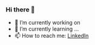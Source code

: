 ### Hi there 👋
- 🔭 I’m currently working on 
- 🌱 I’m currently learning ...
- 📫 How to reach me: [LinkedIn](https://www.linkedin.com/in/nisa-sena-yazgan/)
